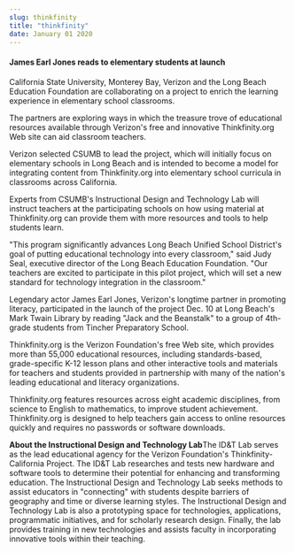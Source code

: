 ```yaml
---
slug: thinkfinity
title: "thinkfinity"
date: January 01 2020
---
```


 
<h4>James Earl Jones reads to elementary students at launch</h4>
<p>
  California State University, Monterey Bay, Verizon and the Long Beach
  Education Foundation are collaborating on a project to enrich the learning
  experience in elementary school classrooms.
</p>
<p>
  The partners are exploring ways in which the treasure trove of educational
  resources available through Verizon's free and innovative Thinkfinity.org Web
  site can aid classroom teachers.
</p>
<p>
  Verizon selected CSUMB to lead the project, which will initially focus on
  elementary schools in Long Beach and is intended to become a model for
  integrating content from Thinkfinity.org into elementary school curricula in
  classrooms across California.
</p>
<p>
  Experts from CSUMB's Instructional Design and Technology Lab will instruct
  teachers at the participating schools on how using material at Thinkfinity.org
  can provide them with more resources and tools to help students learn.
</p>
<p>
  "This program significantly advances Long Beach Unified School District's goal
  of putting educational technology into every classroom," said Judy Seal,
  executive director of the Long Beach Education Foundation. "Our teachers are
  excited to participate in this pilot project, which will set a new standard
  for technology integration in the classroom."
</p>
<p>
  Legendary actor James Earl Jones, Verizon's longtime partner in promoting
  literacy, participated in the launch of the project Dec. 10 at Long Beach's
  Mark Twain Library by reading "Jack and the Beanstalk" to a group of 4th-grade
  students from Tincher Preparatory School.
</p>
<p>
  Thinkfinity.org is the Verizon Foundation's free Web site, which provides more
  than 55,000 educational resources, including standards-based, grade-specific
  K-12 lesson plans and other interactive tools and materials for teachers and
  students provided in partnership with many of the nation's leading educational
  and literacy organizations.
</p>
<p>
  Thinkfinity.org features resources across eight academic disciplines, from
  science to English to mathematics, to improve student achievement.
  Thinkfinity.org is designed to help teachers gain access to online resources
  quickly and requires no passwords or software downloads.
</p>
<p>
  <strong>About the Instructional Design and Technology Lab</strong>The ID&amp;T
  Lab serves as the lead educational agency for the Verizon Foundation's
  Thinkfinity-California Project. The ID&amp;T Lab researches and tests new
  hardware and software tools to determine their potential for enhancing and
  transforming education. The Instructional Design and Technology Lab seeks
  methods to assist educators in "connecting" with students despite barriers of
  geography and time or diverse learning styles. The Instructional Design and
  Technology Lab is also a prototyping space for technologies, applications,
  programmatic initiatives, and for scholarly research design. Finally, the lab
  provides training in new technologies and assists faculty in incorporating
  innovative tools within their teaching.
</p>
 
